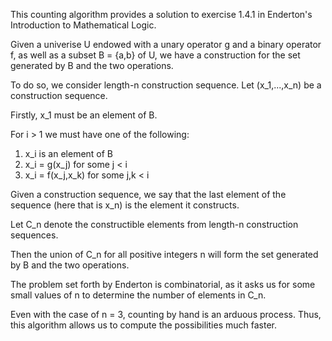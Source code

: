 This counting algorithm provides a solution to exercise 1.4.1 in Enderton's Introduction to Mathematical Logic. 

Given a univerise U endowed with a unary operator g and a binary operator f, as well as a subset B = {a,b} of U, we have a construction for the set generated by B and the two operations. 

To do so, we consider length-n construction sequence. Let (x_1,...,x_n) be a construction sequence. 

Firstly, x_1 must be an element of B.

For i > 1 we must have one of the following:
1) x_i is an element of B
2) x_i = g(x_j) for some j < i
3) x_i = f(x_j,x_k) for some j,k < i

Given a construction sequence, we say that the last element of the sequence (here that is x_n) is the element it constructs.

Let C_n denote the constructible elements from length-n construction sequences.

Then the union of C_n for all positive integers n will form the set generated by B and the two operations.

The problem set forth by Enderton is combinatorial, as it asks us for some small values of n to determine the number of elements in C_n.

Even with the case of n = 3, counting by hand is an arduous process. Thus, this algorithm allows us to compute the possibilities much faster.
